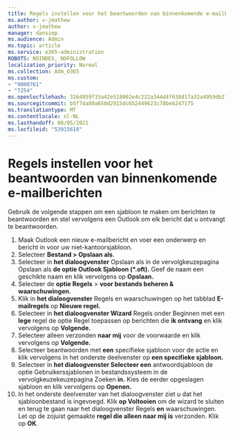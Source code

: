 ```yaml
---
title: Regels instellen voor het beantwoorden van binnenkomende e-mailberichten
ms.author: v-jmathew
author: v-jmathew
manager: dansimp
ms.audience: Admin
ms.topic: article
ms.service: o365-administration
ROBOTS: NOINDEX, NOFOLLOW
localization_priority: Normal
ms.collection: Adm_O365
ms.custom:
- "9000761"
- "7254"
ms.openlocfilehash: 3164959f33a42e518002e4c222a344d4f638d17a32a4959db2f903ce5cb14d81
ms.sourcegitcommit: b5f7da89a650d2915dc652449623c78be6247175
ms.translationtype: MT
ms.contentlocale: nl-NL
ms.lasthandoff: 08/05/2021
ms.locfileid: "53915618"
---
```

# <a name="set-up-rules-to-reply-to-incoming-emails"></a>Regels instellen voor het beantwoorden van binnenkomende e-mailberichten

Gebruik de volgende stappen om een sjabloon te maken om berichten te beantwoorden en stel vervolgens een Outlook om elk bericht dat u ontvangt te beantwoorden.

1. Maak Outlook een nieuw e-mailbericht en voer een onderwerp en bericht in voor uw niet-kantoorsjabloon.
2. Selecteer **Bestand > Opslaan als**.
3. Selecteer in **het dialoogvenster** Opslaan  als in de vervolgkeuzepagina Opslaan als **de optie Outlook Sjabloon (*.oft).** Geef de naam een geschikte naam en klik vervolgens op **Opslaan.**
4. Selecteer de **optie Regels**  >  **voor bestands beheren & waarschuwingen**.
5. Klik in **het dialoogvenster** Regels en waarschuwingen op het tabblad **E-mailregels** op **Nieuwe regel.**
6. Selecteer in **het dialoogvenster Wizard** Regels onder Beginnen met een **lege** regel de optie Regel toepassen op berichten die **ik ontvang** en klik vervolgens op **Volgende.**
7. Selecteer alleen verzonden **naar mij** voor de voorwaarde en klik vervolgens op **Volgende.**
8. Selecteer beantwoorden met **een** specifieke sjabloon voor de actie en klik vervolgens in het onderste deelvenster op **een specifieke sjabloon.**
9. Selecteer in **het dialoogvenster Selecteer een** antwoordsjabloon de optie Gebruikerssjablonen in bestandssysteem in de vervolgkeuzekeuzepagina Zoeken **in.**  Kies de eerder opgeslagen sjabloon en klik vervolgens op **Openen.**
10. In het onderste deelvenster van het dialoogvenster ziet u dat het sjabloonbestand is ingevoegd. Klik **op Voltooien** om de wizard te sluiten en terug te gaan naar het dialoogvenster Regels **en** waarschuwingen. Let op de zojuist gemaakte **regel die alleen naar mij is** verzonden. Klik op **OK**.
